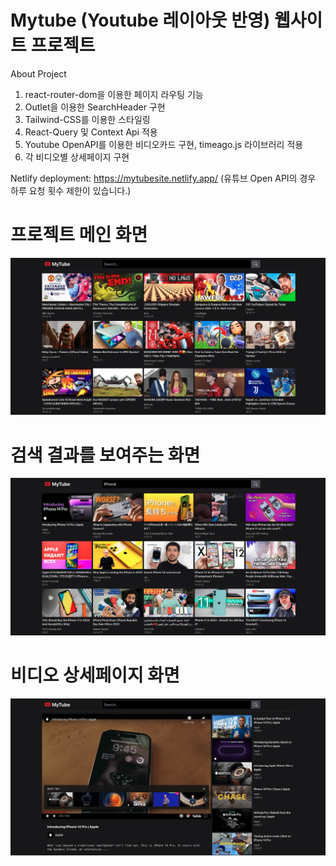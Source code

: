 # Mytube (Youtube 레이아웃 반영) 웹사이트 프로젝트 

About Project

1. react-router-dom을 이용한 페이지 라우팅 기능
2. Outlet을 이용한 SearchHeader 구현
3. Tailwind-CSS를 이용한 스타일링
4. React-Query 및 Context Api 적용
5. Youtube OpenAPI를 이용한 비디오카드 구현, timeago.js 라이브러리 적용
6. 각 비디오별 상세페이지 구현

Netlify deployment: https://mytubesite.netlify.app/
(유튜브 Open API의 경우 하루 요청 횟수 제한이 있습니다.)

# 프로젝트 메인 화면

<img src="main.png"/>

# 검색 결과를 보여주는 화면

<img src="search.png"/>

# 비디오 상세페이지 화면

<img src="detail.png"/>
